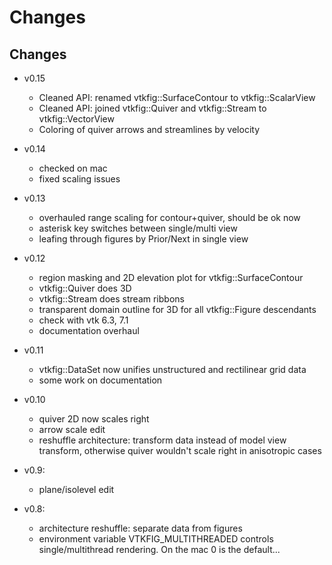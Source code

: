 Changes
=======


## Changes 

- v0.15
  - Cleaned API: renamed vtkfig::SurfaceContour to vtkfig::ScalarView
  - Cleaned API: joined vtkfig::Quiver and  vtkfig::Stream to vtkfig::VectorView
  - Coloring of quiver arrows and streamlines by velocity

- v0.14
  - checked on mac
  - fixed scaling issues

- v0.13
  - overhauled range scaling for contour+quiver, should be ok now
  - asterisk key switches between single/multi view
  - leafing through figures by Prior/Next in single view 

- v0.12
  - region masking and  2D elevation  plot for vtkfig::SurfaceContour
  - vtkfig::Quiver does 3D
  - vtkfig::Stream does stream ribbons
  - transparent domain outline for 3D for all vtkfig::Figure descendants
  - check with vtk 6.3, 7.1
  - documentation overhaul
  
- v0.11
  - vtkfig::DataSet now unifies unstructured and rectilinear grid data
  - some work on documentation

- v0.10
  - quiver 2D now scales right
  - arrow scale edit
  - reshuffle architecture: transform data instead of model view transform, otherwise
    quiver wouldn't scale right in anisotropic cases

- v0.9:
  - plane/isolevel edit

- v0.8: 
  - architecture reshuffle: separate data from figures
  - environment variable VTKFIG_MULTITHREADED controls single/multithread
    rendering. On the mac 0 is the default...
